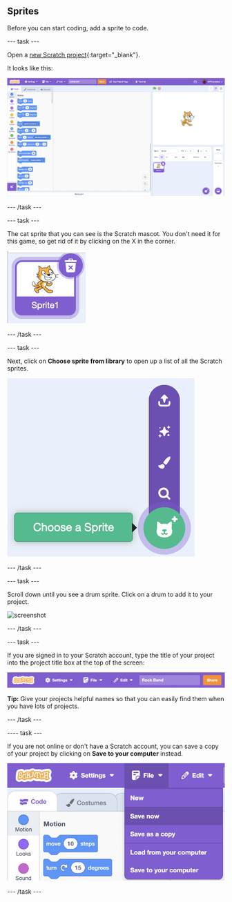 ## Sprites

Before you can start coding, add a sprite to code.

--- task ---

Open a [new Scratch project](http://rpf.io/scratch-new){:target="_blank"}.

It looks like this:

![screenshot](images/band-scratch.png)

--- /task ---

--- task ---

The cat sprite that you can see is the Scratch mascot. You don't need it for this game, so get rid of it by clicking on the X in the corner.

![screenshot](images/band-delete-annotated.png)

--- /task ---

--- task ---

Next, click on **Choose sprite from library** to open up a list of all the Scratch sprites.

![screenshot](images/band-sprite-library.png)

--- /task ---

--- task ---

Scroll down until you see a drum sprite. Click on a drum to add it to your project.

![screenshot](images/band-sprite-drum.png)

--- /task ---

--- task ---

If you are signed in to your Scratch account, type the title of your project into the project title box at the top of the screen:

![name](images/band-name-annotated.png)

**Tip:** Give your projects helpful names so that you can easily find them when you have lots of projects.

--- /task ---

---- task ---

If you are not online or don't have a Scratch account, you can save a copy of your project by clicking on **Save to your computer** instead.

![screenshot](images/band-save.png)

--- /task ---
